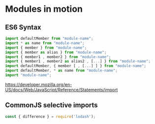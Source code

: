 # Modules in motion

## ES6 Syntax

```js
import defaultMember from "module-name";
import * as name from "module-name";
import { member } from "module-name";
import { member as alias } from "module-name";
import { member1 , member2 } from "module-name";
import { member1 , member2 as alias2 , [...] } from "module-name";
import defaultMember, { member [ , [...] ] } from "module-name";
import defaultMember, * as name from "module-name";
import "module-name";
```

<https://developer.mozilla.org/en-US/docs/Web/JavaScript/Reference/Statements/import>

## CommonJS selective imports

```js
const { difference } = require('lodash');
```
